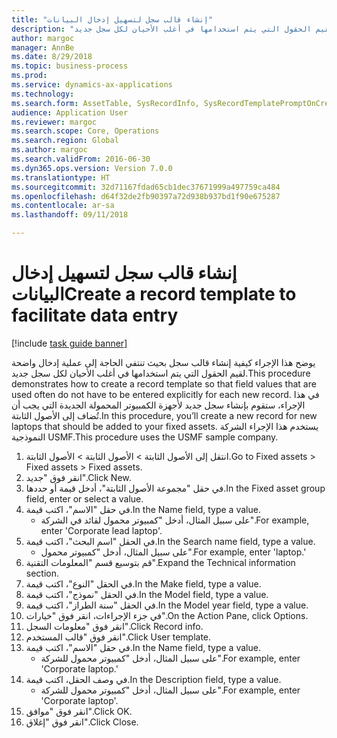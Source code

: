 ```yaml
--- 
title: "إنشاء قالب سجل لتسهيل إدخال البيانات"
description: "يوضح هذا الإجراء كيفية إنشاء قالب سجل بحيث تنتفي الحاجة إلى عملية إدخال واضحة لقيم الحقول التي يتم استخدامها في أغلب الأحيان لكل سجل جديد."
author: margoc
manager: AnnBe
ms.date: 8/29/2018
ms.topic: business-process
ms.prod: 
ms.service: dynamics-ax-applications
ms.technology: 
ms.search.form: AssetTable, SysRecordInfo, SysRecordTemplatePromptOnCreate
audience: Application User
ms.reviewer: margoc
ms.search.scope: Core, Operations
ms.search.region: Global
ms.author: margoc
ms.search.validFrom: 2016-06-30
ms.dyn365.ops.version: Version 7.0.0
ms.translationtype: HT
ms.sourcegitcommit: 32d71167fdad65cb1dec37671999a497759ca484
ms.openlocfilehash: d64f32de2fb90397a72d938b937bd1f90e675287
ms.contentlocale: ar-sa
ms.lasthandoff: 09/11/2018

---
```

# <a name="create-a-record-template-to-facilitate-data-entry"></a><span data-ttu-id="c8b7d-103">إنشاء قالب سجل لتسهيل إدخال البيانات</span><span class="sxs-lookup"><span data-stu-id="c8b7d-103">Create a record template to facilitate data entry</span></span>

[!include [task guide banner](../../includes/task-guide-banner.md)]

<span data-ttu-id="c8b7d-104">يوضح هذا الإجراء كيفية إنشاء قالب سجل بحيث تنتفي الحاجة إلى عملية إدخال واضحة لقيم الحقول التي يتم استخدامها في أغلب الأحيان لكل سجل جديد.</span><span class="sxs-lookup"><span data-stu-id="c8b7d-104">This procedure demonstrates how to create a record template so that field values that are used often do not have to be entered explicitly for each new record.</span></span> <span data-ttu-id="c8b7d-105">في هذا الإجراء، ستقوم بإنشاء سجل جديد لأجهزة الكمبيوتر المحمولة الجديدة التي يجب أن تُضاف إلى الأصول الثابتة.</span><span class="sxs-lookup"><span data-stu-id="c8b7d-105">In this procedure, you’ll create a new record for new laptops that should be added to your fixed assets.</span></span> <span data-ttu-id="c8b7d-106">يستخدم هذا الإجراء الشركة النموذجية USMF.</span><span class="sxs-lookup"><span data-stu-id="c8b7d-106">This procedure uses the USMF sample company.</span></span>

1. <span data-ttu-id="c8b7d-107">انتقل إلى الأصول الثابتة > الأصول الثابتة > الأصول الثابتة.</span><span class="sxs-lookup"><span data-stu-id="c8b7d-107">Go to Fixed assets > Fixed assets > Fixed assets.</span></span>
2. <span data-ttu-id="c8b7d-108">انقر فوق "جديد".</span><span class="sxs-lookup"><span data-stu-id="c8b7d-108">Click New.</span></span>
3. <span data-ttu-id="c8b7d-109">في حقل "مجموعة الأصول الثابتة"، أدخل قيمة أو حددها.</span><span class="sxs-lookup"><span data-stu-id="c8b7d-109">In the Fixed asset group field, enter or select a value.</span></span>
4. <span data-ttu-id="c8b7d-110">في حقل "الاسم"، اكتب قيمة.</span><span class="sxs-lookup"><span data-stu-id="c8b7d-110">In the Name field, type a value.</span></span>
    * <span data-ttu-id="c8b7d-111">على سبيل المثال، أدخل "كمبيوتر محمول لقائد في الشركة".</span><span class="sxs-lookup"><span data-stu-id="c8b7d-111">For example, enter 'Corporate lead laptop'.</span></span>  
5. <span data-ttu-id="c8b7d-112">في الحقل "اسم البحث‬"، اكتب قيمة.</span><span class="sxs-lookup"><span data-stu-id="c8b7d-112">In the Search name field, type a value.</span></span>
    * <span data-ttu-id="c8b7d-113">على سبيل المثال، أدخل "كمبيوتر محمول".</span><span class="sxs-lookup"><span data-stu-id="c8b7d-113">For example, enter 'laptop.'</span></span>  
6. <span data-ttu-id="c8b7d-114">قم بتوسيع قسم "المعلومات التقنية".</span><span class="sxs-lookup"><span data-stu-id="c8b7d-114">Expand the Technical information section.</span></span>
7. <span data-ttu-id="c8b7d-115">في الحقل "النوع‬"، اكتب قيمة.</span><span class="sxs-lookup"><span data-stu-id="c8b7d-115">In the Make field, type a value.</span></span>
8. <span data-ttu-id="c8b7d-116">في الحقل "نموذج"، اكتب قيمة.</span><span class="sxs-lookup"><span data-stu-id="c8b7d-116">In the Model field, type a value.</span></span>
9. <span data-ttu-id="c8b7d-117">في الحقل "سنة الطراز‬"، اكتب قيمة.</span><span class="sxs-lookup"><span data-stu-id="c8b7d-117">In the Model year field, type a value.</span></span>
10. <span data-ttu-id="c8b7d-118">في جزء الإجراءات، انقر فوق "خيارات".</span><span class="sxs-lookup"><span data-stu-id="c8b7d-118">On the Action Pane, click Options.</span></span>
11. <span data-ttu-id="c8b7d-119">انقر فوق "معلومات السجل".</span><span class="sxs-lookup"><span data-stu-id="c8b7d-119">Click Record info.</span></span>
12. <span data-ttu-id="c8b7d-120">انقر فوق "قالب المستخدم".</span><span class="sxs-lookup"><span data-stu-id="c8b7d-120">Click User template.</span></span>
13. <span data-ttu-id="c8b7d-121">في حقل "الاسم"، اكتب قيمة.</span><span class="sxs-lookup"><span data-stu-id="c8b7d-121">In the Name field, type a value.</span></span>
    * <span data-ttu-id="c8b7d-122">على سبيل المثال، أدخل "كمبيوتر محمول للشركة".</span><span class="sxs-lookup"><span data-stu-id="c8b7d-122">For example, enter 'Corporate laptop.'</span></span>  
14. <span data-ttu-id="c8b7d-123">في وصف الحقل، اكتب قيمة.</span><span class="sxs-lookup"><span data-stu-id="c8b7d-123">In the Description field, type a value.</span></span>
    * <span data-ttu-id="c8b7d-124">على سبيل المثال، أدخل "كمبيوتر محمول للشركة".</span><span class="sxs-lookup"><span data-stu-id="c8b7d-124">For example, enter 'Corporate laptop'.</span></span>  
15. <span data-ttu-id="c8b7d-125">انقر فوق "موافق".</span><span class="sxs-lookup"><span data-stu-id="c8b7d-125">Click OK.</span></span>
16. <span data-ttu-id="c8b7d-126">انقر فوق "إغلاق".</span><span class="sxs-lookup"><span data-stu-id="c8b7d-126">Click Close.</span></span>


